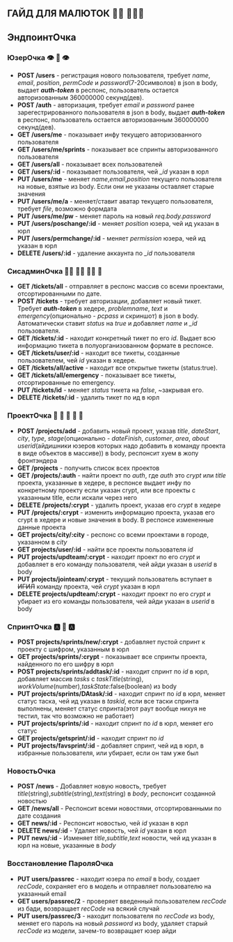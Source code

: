 ГАЙД ДЛЯ МАЛЮТОК :person_in_manual_wheelchair: :family_man_man_boy:
---------------------
## ЭндпоинтОчка
### ЮзерОчка :eye: :lips: :eye:
- **POST /users** - регистрация нового пользователя, требует *name*, *email*, *position*, *permCode* и *password*(7-20символов) в json в body, выдает ***auth-token*** в респонс, пользователь остается авторизованным 360000000 секунд(дев).
- **POST /auth** - авторизация, требует *email* и *password* ранее зарегестрированного пользователя в json в body, выдает ***auth-token*** в респонс, пользователь остается авторизованным 360000000 секунд(дев).
- **GET /users/me** - показывает инфу текущего авторизованного пользователя
- **GET /users/me/sprints** - показывает все спринты авторизованного пользователя
- **GET /users/all** - показывает всех пользователей
- **GET /users/:id** - показывает пользователя, чей *_id* указан в юрл
- **PUT /users/me** - меняет *name*,*email*,*position* текущего пользователя на новые, взятые из body. Если они не указаны оставляет старые значения
- **PUT /users/me/a** - меняет/ставит аватар текущего пользователя, требует *file*, возможно формдата
- **PUT /users/me/pw** - меняет пароль на новый *req.body.password*
- **PUT /users/poschange/:id** - меняет *position* юзера, чей ид указан в юрл
- **PUT /users/permchange/:id** - меняет *permission* юзера, чей ид указан в юрл
- **DELETE /users/:id** - удаление аккаунта по *_id* пользователя

### СисадминОчка :mechanic: :man_mechanic: :mechanic: :place_of_worship:
  - **GET /tickets/all** - отправляет в респонс массив со всеми проектами, отсортированными по дате.
  - **POST /tickets** - требует авторизации, добавляет новый тикет. Требует ***auth-token*** в хедере, *problemname*, *text* и *emergency*(опционально - *pcpass* и скриншот) в json в body. Автоматически ставит *status* на *true* и добавляет *name* и *_id* пользователя.
  - **GET /tickets/:id** - находит конкретный тикет по его *id*. Выдает всю информацию тикета в полуорганизованном формате в респонсе.
  - **GET /tickets/user/:id** - находит все тикеты, созданные пользователем, чей *id* указан в хедере.
  - **GET /tickets/all/active** - находит все открытые тикеты (status:true).
  - **GET /tickets/all/emergency** - показывает все тикеты, отсортированные по emergency.
  - **PUT /tickets/id** - меняет *status* тикета на *false*, ~закрывая его.
  - **DELETE /tickets/:id** - удалить тикет по ид в юрл

### ПроектОчка :call_me_hand: :call_me_hand: :call_me_hand: :call_me_hand: :call_me_hand:
  - **POST /projects/add** - добавить новый проект, указав *title*, *dateStart*, *city*, *type*, *stage*(опционально - *dateFinish*, *customer*, *area*, *about* *userid*(айдишники юзеров которых надо добавить в команду проекта в виде объектов в массиве)) в body, респонсит хуем в жопу фронтэндера
  - **GET /projects** - получить список всех проектов
  - **GET /projects/:auth** - найти проект по *auth*, где *auth* это *crypt* или *title* проекта, указанные в хедере, в респонсе выдает инфу по конкретному проекту если указан crypt, или все проекты с указанным title, если искали через него
  - **DELETE /projects/:crypt** - удалить проект, указав его *crypt* в хедере
  - **PUT /projects/:crypt** - изменить информацию проекта, указав его crypt в хедере и новые значения в body. В респонсе измененные данные проекта
  - **GET projects/city/:city** - респонс со всеми проектами в городе, указанном в *city*
  - **GET projects/user/:id** - найти все проекты пользователя *id*
  - **PUT projects/updteam/:crypt** - находит проект по его *crypt* и добавляет в его команду пользователя, чей айди указан в *userid* в body
  - **PUT projects/jointeam/:crypt** - текущий пользователь вступает в ~~ИГИЛ~~ команду проекта, чей *crypt* указан в юрл
  - **DELETE projects/updteam/:crypt** - находит проект по его *crypt* и убирает из его команды пользователя, чей айди указан в *userid* в body

  ### СпринтОчка :a: :shark: :a:
  - **POST projects/sprints/new/:crypt** - добавляет пустой спринт к проекту с шифром, указанным в юрл
  - **GET projects/sprints/:crypt** - показывает все спринты проекта, найденного по его шифру в юрл
  - **POST projects/sprints/addtask/:id** - находит спринт по *id* в юрл, добавляет массив *tasks* с *taskTitle*(string), *workVolume*(number),*taskState*:false(boolean) из body
  - **PUT projects/sprints/DAtask/:id** -  находит спринт по *id* в юрл, меняет статус таска, чей ид указан в *taskid*, если все таски спринта выполнены, меняет статус спринта(этот раут вообще нихуя не тестил, так что возможно не работает)
  - **PUT projects/sprints/:id** -  находит спринт по *id* в юрл, меняет его статус
  - **GET projects/getsprint/:id** - находит спринт по *id*
  - **PUT projects/favsprint/:id** - добавляет спринт, чей ид в юрл, в избранные пользователя, или убирает, если он там уже был


  ### НовостьОчка
  - **POST /news** - Добавляет новую новость, требует *title*(string),*subtitle*(string),*text*(string) в *body*, респонсит созданной новостью
  - **GET /news/all** - Респонсит всеми новостями, отсортированными по дате создания
  - **GET news/:id** - Респонсит новостью, чей *id* указан в юрл
  - **DELETE news/:id** - Удаляет новость, чей *id* указан в юрл
  - **PUT news/:id** - Изменяет *title*,*subtitle*,*text* новости, чей ид указан в юрл на новые, указанные в *body*

  ### Восстановление ПароляОчка
  - **PUT users/passrec** - находит юзера по *email* в body, создает *recCode*, сохраняет его в модель и отправляет пользователю на указанный email
  - **GET users/passrec/2** - проверяет введенный пользователем *recCode* из бади, возвращает *recCode* на всякий случай
  - **PUT users/passrec/3** - находит пользователя по *recCode* из body, меняет его пароль на новый *password* из body, удаляет старый *recCode* из модели, зачем-то возвращает юзер айди
